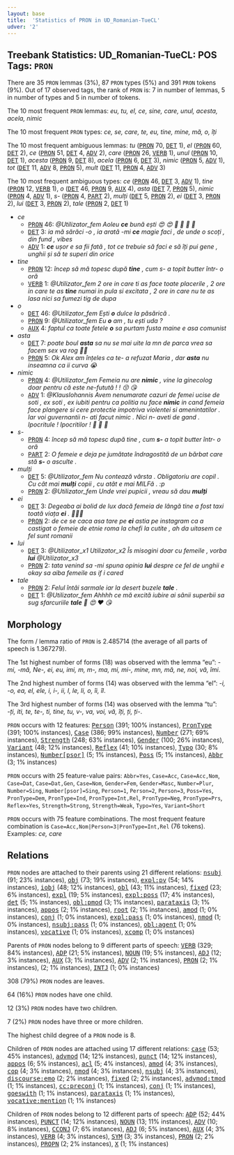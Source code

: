 ```yaml
---
layout: base
title:  'Statistics of PRON in UD_Romanian-TueCL'
udver: '2'
---
```


## Treebank Statistics: UD_Romanian-TueCL: POS Tags: `PRON`

There are 35 `PRON` lemmas (3%), 87 `PRON` types (5%) and 391 `PRON` tokens (9%).
Out of 17 observed tags, the rank of `PRON` is: 7 in number of lemmas, 5 in number of types and 5 in number of tokens.

The 10 most frequent `PRON` lemmas: <em>eu, tu, el, ce, sine, care, unul, acesta, acela, nimic</em>

The 10 most frequent `PRON` types:  <em>ce, se, care, te, eu, tine, mine, mă, o, îți</em>

The 10 most frequent ambiguous lemmas: <em>tu</em> (<tt><a href="ro_tuecl-pos-PRON.html">PRON</a></tt> 70, <tt><a href="ro_tuecl-pos-DET.html">DET</a></tt> 1), <em>el</em> (<tt><a href="ro_tuecl-pos-PRON.html">PRON</a></tt> 60, <tt><a href="ro_tuecl-pos-DET.html">DET</a></tt> 2), <em>ce</em> (<tt><a href="ro_tuecl-pos-PRON.html">PRON</a></tt> 51, <tt><a href="ro_tuecl-pos-DET.html">DET</a></tt> 4, <tt><a href="ro_tuecl-pos-ADV.html">ADV</a></tt> 2), <em>care</em> (<tt><a href="ro_tuecl-pos-PRON.html">PRON</a></tt> 26, <tt><a href="ro_tuecl-pos-VERB.html">VERB</a></tt> 1), <em>unul</em> (<tt><a href="ro_tuecl-pos-PRON.html">PRON</a></tt> 10, <tt><a href="ro_tuecl-pos-DET.html">DET</a></tt> 1), <em>acesta</em> (<tt><a href="ro_tuecl-pos-PRON.html">PRON</a></tt> 9, <tt><a href="ro_tuecl-pos-DET.html">DET</a></tt> 8), <em>acela</em> (<tt><a href="ro_tuecl-pos-PRON.html">PRON</a></tt> 6, <tt><a href="ro_tuecl-pos-DET.html">DET</a></tt> 3), <em>nimic</em> (<tt><a href="ro_tuecl-pos-PRON.html">PRON</a></tt> 5, <tt><a href="ro_tuecl-pos-ADV.html">ADV</a></tt> 1), <em>tot</em> (<tt><a href="ro_tuecl-pos-DET.html">DET</a></tt> 11, <tt><a href="ro_tuecl-pos-ADV.html">ADV</a></tt> 8, <tt><a href="ro_tuecl-pos-PRON.html">PRON</a></tt> 5), <em>mult</em> (<tt><a href="ro_tuecl-pos-DET.html">DET</a></tt> 11, <tt><a href="ro_tuecl-pos-PRON.html">PRON</a></tt> 4, <tt><a href="ro_tuecl-pos-ADV.html">ADV</a></tt> 3)

The 10 most frequent ambiguous types:  <em>ce</em> (<tt><a href="ro_tuecl-pos-PRON.html">PRON</a></tt> 46, <tt><a href="ro_tuecl-pos-DET.html">DET</a></tt> 3, <tt><a href="ro_tuecl-pos-ADV.html">ADV</a></tt> 1), <em>tine</em> (<tt><a href="ro_tuecl-pos-PRON.html">PRON</a></tt> 12, <tt><a href="ro_tuecl-pos-VERB.html">VERB</a></tt> 1), <em>o</em> (<tt><a href="ro_tuecl-pos-DET.html">DET</a></tt> 46, <tt><a href="ro_tuecl-pos-PRON.html">PRON</a></tt> 9, <tt><a href="ro_tuecl-pos-AUX.html">AUX</a></tt> 4), <em>asta</em> (<tt><a href="ro_tuecl-pos-DET.html">DET</a></tt> 7, <tt><a href="ro_tuecl-pos-PRON.html">PRON</a></tt> 5), <em>nimic</em> (<tt><a href="ro_tuecl-pos-PRON.html">PRON</a></tt> 4, <tt><a href="ro_tuecl-pos-ADV.html">ADV</a></tt> 1), <em>s-</em> (<tt><a href="ro_tuecl-pos-PRON.html">PRON</a></tt> 4, <tt><a href="ro_tuecl-pos-PART.html">PART</a></tt> 2), <em>mulți</em> (<tt><a href="ro_tuecl-pos-DET.html">DET</a></tt> 5, <tt><a href="ro_tuecl-pos-PRON.html">PRON</a></tt> 2), <em>ei</em> (<tt><a href="ro_tuecl-pos-DET.html">DET</a></tt> 3, <tt><a href="ro_tuecl-pos-PRON.html">PRON</a></tt> 2), <em>lui</em> (<tt><a href="ro_tuecl-pos-DET.html">DET</a></tt> 3, <tt><a href="ro_tuecl-pos-PRON.html">PRON</a></tt> 2), <em>tale</em> (<tt><a href="ro_tuecl-pos-PRON.html">PRON</a></tt> 2, <tt><a href="ro_tuecl-pos-DET.html">DET</a></tt> 1)


* <em>ce</em>
  * <tt><a href="ro_tuecl-pos-PRON.html">PRON</a></tt> 46: <em>@Utilizator_fem Aoleu <b>ce</b> bună ești 😍 😍 💋 💋 💋 💋</em>
  * <tt><a href="ro_tuecl-pos-DET.html">DET</a></tt> 3: <em>ia mă sărăci -o , ia arată -mi <b>ce</b> magie faci , de unde o scoți , din fund , vibes</em>
  * <tt><a href="ro_tuecl-pos-ADV.html">ADV</a></tt> 1: <em><b>ce</b> ușor e sa fii fată , tot ce trebuie să faci e să îți pui gene , unghii și să te superi din orice</em>
* <em>tine</em>
  * <tt><a href="ro_tuecl-pos-PRON.html">PRON</a></tt> 12: <em>încep să mă topesc după <b>tine</b> , cum s- a topit butter într- o oră</em>
  * <tt><a href="ro_tuecl-pos-VERB.html">VERB</a></tt> 1: <em>@Utilizator_fem 2 ore in care ti as face toate placerile , 2 ore in care te as <b>tine</b> numai in pula si excitata , 2 ore in care nu te as lasa nici sa fumezi tig de dupa</em>
* <em>o</em>
  * <tt><a href="ro_tuecl-pos-DET.html">DET</a></tt> 46: <em>@Utilizator_fem Ești <b>o</b> dulce la păsărică .</em>
  * <tt><a href="ro_tuecl-pos-PRON.html">PRON</a></tt> 9: <em>@Utilizator_fem Eu <b>o</b> am , tu ești uda ?</em>
  * <tt><a href="ro_tuecl-pos-AUX.html">AUX</a></tt> 4: <em>faptul ca toate fetele <b>o</b> sa purtam fusta maine e asa comunist</em>
* <em>asta</em>
  * <tt><a href="ro_tuecl-pos-DET.html">DET</a></tt> 7: <em>poate boul <b>asta</b> sa nu se mai uite la mn de parca vrea sa facem sex va rog ☝🏻</em>
  * <tt><a href="ro_tuecl-pos-PRON.html">PRON</a></tt> 5: <em>Ok Alex am înțeles ca te- a refuzat Maria , dar <b>asta</b> nu inseamna ca ii curva 😭</em>
* <em>nimic</em>
  * <tt><a href="ro_tuecl-pos-PRON.html">PRON</a></tt> 4: <em>@Utilizator_fem Femeia nu are <b>nimic</b> , vine la ginecolog doar pentru că este ne-futută ! ! 😚 😘</em>
  * <tt><a href="ro_tuecl-pos-ADV.html">ADV</a></tt> 1: <em>@KlausIohannis Avem nenumarate cazuri de femei ucise de soti , ex soti , ex iubiti pentru ca politia nu face <b>nimic</b> in cand femeia face plangere si cere protectie impotriva violentei si amenintatilor . Iar voi guvernantii n- ati facut nimic . Nici n- aveti de gand . Ipocritule ! Ipocritilor ! 🤢 🤮 🤮</em>
* <em>s-</em>
  * <tt><a href="ro_tuecl-pos-PRON.html">PRON</a></tt> 4: <em>încep să mă topesc după tine , cum <b>s-</b> a topit butter într- o oră</em>
  * <tt><a href="ro_tuecl-pos-PART.html">PART</a></tt> 2: <em>O femeie e deja pe jumătate îndragostită de un bărbat care stă <b>s-</b> o asculte .</em>
* <em>mulți</em>
  * <tt><a href="ro_tuecl-pos-DET.html">DET</a></tt> 5: <em>@Utilizator_fem Nu contează vârsta . Obligatoriu are copil . Cu cât mai <b>mulți</b> copii , cu atât e mai MILFă . :p</em>
  * <tt><a href="ro_tuecl-pos-PRON.html">PRON</a></tt> 2: <em>@Utilizator_fem Unde vrei pupicii , vreau să dau <b>mulți</b></em>
* <em>ei</em>
  * <tt><a href="ro_tuecl-pos-DET.html">DET</a></tt> 3: <em>Degeaba ai bolid de lux dacă femeia de lângă tine a fost taxi toată viața <b>ei</b> . 🤷🏻‍♂️</em>
  * <tt><a href="ro_tuecl-pos-PRON.html">PRON</a></tt> 2: <em>de ce se caca asa tare pe <b>ei</b> astia pe instagram ca a castigat o femeie de etnie roma la chefi la cutite , ah da uitasem ce fel sunt romanii</em>
* <em>lui</em>
  * <tt><a href="ro_tuecl-pos-DET.html">DET</a></tt> 3: <em>@Utilizator_x1 Utilizator_x2 Îs misogini doar cu femeile , vorba <b>lui</b> @Utilizator_x3</em>
  * <tt><a href="ro_tuecl-pos-PRON.html">PRON</a></tt> 2: <em>tata venind sa -mi spuna opinia <b>lui</b> despre ce fel de unghii e okay sa aiba femeile as if i cared</em>
* <em>tale</em>
  * <tt><a href="ro_tuecl-pos-PRON.html">PRON</a></tt> 2: <em>Felul întâi sarmale iar la desert buzele <b>tale</b> .</em>
  * <tt><a href="ro_tuecl-pos-DET.html">DET</a></tt> 1: <em>@Utilizator_fem Ahhhh ce mă excită iubire ai sânii superbii sa sug sfarcuriile <b>tale</b> 💋 😍 ♥️ 😘</em>

## Morphology

The form / lemma ratio of `PRON` is 2.485714 (the average of all parts of speech is 1.367279).

The 1st highest number of forms (18) was observed with the lemma “eu”: <em>-mi, -mă, Ne-, ei, eu, imi, m, m-, ma, mi, mi-, mine, mn, mă, ne, noi, vă, îmi</em>.

The 2nd highest number of forms (14) was observed with the lemma “el”: <em>-i, -o, ea, el, ele, i, i-, ii, l, le, li, o, îi, îl</em>.

The 3rd highest number of forms (14) was observed with the lemma “tu”: <em>-ți, iti, te, te-, ti, tine, tu, v-, va, voi, vă, îți, ți, ți-</em>.

`PRON` occurs with 12 features: <tt><a href="ro_tuecl-feat-Person.html">Person</a></tt> (391; 100% instances), <tt><a href="ro_tuecl-feat-PronType.html">PronType</a></tt> (391; 100% instances), <tt><a href="ro_tuecl-feat-Case.html">Case</a></tt> (386; 99% instances), <tt><a href="ro_tuecl-feat-Number.html">Number</a></tt> (271; 69% instances), <tt><a href="ro_tuecl-feat-Strength.html">Strength</a></tt> (248; 63% instances), <tt><a href="ro_tuecl-feat-Gender.html">Gender</a></tt> (100; 26% instances), <tt><a href="ro_tuecl-feat-Variant.html">Variant</a></tt> (48; 12% instances), <tt><a href="ro_tuecl-feat-Reflex.html">Reflex</a></tt> (41; 10% instances), <tt><a href="ro_tuecl-feat-Typo.html">Typo</a></tt> (30; 8% instances), <tt><a href="ro_tuecl-feat-Number-psor.html">Number[psor]</a></tt> (5; 1% instances), <tt><a href="ro_tuecl-feat-Poss.html">Poss</a></tt> (5; 1% instances), <tt><a href="ro_tuecl-feat-Abbr.html">Abbr</a></tt> (3; 1% instances)

`PRON` occurs with 25 feature-value pairs: `Abbr=Yes`, `Case=Acc`, `Case=Acc,Nom`, `Case=Dat`, `Case=Dat,Gen`, `Case=Nom`, `Gender=Fem`, `Gender=Masc`, `Number=Plur`, `Number=Sing`, `Number[psor]=Sing`, `Person=1`, `Person=2`, `Person=3`, `Poss=Yes`, `PronType=Dem`, `PronType=Ind`, `PronType=Int,Rel`, `PronType=Neg`, `PronType=Prs`, `Reflex=Yes`, `Strength=Strong`, `Strength=Weak`, `Typo=Yes`, `Variant=Short`

`PRON` occurs with 75 feature combinations.
The most frequent feature combination is `Case=Acc,Nom|Person=3|PronType=Int,Rel` (76 tokens).
Examples: <em>ce, care</em>


## Relations

`PRON` nodes are attached to their parents using 21 different relations: <tt><a href="ro_tuecl-dep-nsubj.html">nsubj</a></tt> (91; 23% instances), <tt><a href="ro_tuecl-dep-obj.html">obj</a></tt> (73; 19% instances), <tt><a href="ro_tuecl-dep-expl-pv.html">expl:pv</a></tt> (54; 14% instances), <tt><a href="ro_tuecl-dep-iobj.html">iobj</a></tt> (48; 12% instances), <tt><a href="ro_tuecl-dep-obl.html">obl</a></tt> (43; 11% instances), <tt><a href="ro_tuecl-dep-fixed.html">fixed</a></tt> (23; 6% instances), <tt><a href="ro_tuecl-dep-expl.html">expl</a></tt> (19; 5% instances), <tt><a href="ro_tuecl-dep-expl-poss.html">expl:poss</a></tt> (17; 4% instances), <tt><a href="ro_tuecl-dep-det.html">det</a></tt> (5; 1% instances), <tt><a href="ro_tuecl-dep-obl-pmod.html">obl:pmod</a></tt> (3; 1% instances), <tt><a href="ro_tuecl-dep-parataxis.html">parataxis</a></tt> (3; 1% instances), <tt><a href="ro_tuecl-dep-appos.html">appos</a></tt> (2; 1% instances), <tt><a href="ro_tuecl-dep-root.html">root</a></tt> (2; 1% instances), <tt><a href="ro_tuecl-dep-amod.html">amod</a></tt> (1; 0% instances), <tt><a href="ro_tuecl-dep-conj.html">conj</a></tt> (1; 0% instances), <tt><a href="ro_tuecl-dep-expl-pass.html">expl:pass</a></tt> (1; 0% instances), <tt><a href="ro_tuecl-dep-nmod.html">nmod</a></tt> (1; 0% instances), <tt><a href="ro_tuecl-dep-nsubj-pass.html">nsubj:pass</a></tt> (1; 0% instances), <tt><a href="ro_tuecl-dep-obl-agent.html">obl:agent</a></tt> (1; 0% instances), <tt><a href="ro_tuecl-dep-vocative.html">vocative</a></tt> (1; 0% instances), <tt><a href="ro_tuecl-dep-xcomp.html">xcomp</a></tt> (1; 0% instances)

Parents of `PRON` nodes belong to 9 different parts of speech: <tt><a href="ro_tuecl-pos-VERB.html">VERB</a></tt> (329; 84% instances), <tt><a href="ro_tuecl-pos-ADP.html">ADP</a></tt> (21; 5% instances), <tt><a href="ro_tuecl-pos-NOUN.html">NOUN</a></tt> (19; 5% instances), <tt><a href="ro_tuecl-pos-ADJ.html">ADJ</a></tt> (12; 3% instances), <tt><a href="ro_tuecl-pos-AUX.html">AUX</a></tt> (3; 1% instances), <tt><a href="ro_tuecl-pos-ADV.html">ADV</a></tt> (2; 1% instances), <tt><a href="ro_tuecl-pos-PRON.html">PRON</a></tt> (2; 1% instances),  (2; 1% instances), <tt><a href="ro_tuecl-pos-INTJ.html">INTJ</a></tt> (1; 0% instances)

308 (79%) `PRON` nodes are leaves.

64 (16%) `PRON` nodes have one child.

12 (3%) `PRON` nodes have two children.

7 (2%) `PRON` nodes have three or more children.

The highest child degree of a `PRON` node is 8.

Children of `PRON` nodes are attached using 17 different relations: <tt><a href="ro_tuecl-dep-case.html">case</a></tt> (53; 45% instances), <tt><a href="ro_tuecl-dep-advmod.html">advmod</a></tt> (14; 12% instances), <tt><a href="ro_tuecl-dep-punct.html">punct</a></tt> (14; 12% instances), <tt><a href="ro_tuecl-dep-appos.html">appos</a></tt> (6; 5% instances), <tt><a href="ro_tuecl-dep-acl.html">acl</a></tt> (5; 4% instances), <tt><a href="ro_tuecl-dep-amod.html">amod</a></tt> (4; 3% instances), <tt><a href="ro_tuecl-dep-cop.html">cop</a></tt> (4; 3% instances), <tt><a href="ro_tuecl-dep-nmod.html">nmod</a></tt> (4; 3% instances), <tt><a href="ro_tuecl-dep-nsubj.html">nsubj</a></tt> (4; 3% instances), <tt><a href="ro_tuecl-dep-discourse-emo.html">discourse:emo</a></tt> (2; 2% instances), <tt><a href="ro_tuecl-dep-fixed.html">fixed</a></tt> (2; 2% instances), <tt><a href="ro_tuecl-dep-advmod-tmod.html">advmod:tmod</a></tt> (1; 1% instances), <tt><a href="ro_tuecl-dep-cc-preconj.html">cc:preconj</a></tt> (1; 1% instances), <tt><a href="ro_tuecl-dep-conj.html">conj</a></tt> (1; 1% instances), <tt><a href="ro_tuecl-dep-goeswith.html">goeswith</a></tt> (1; 1% instances), <tt><a href="ro_tuecl-dep-parataxis.html">parataxis</a></tt> (1; 1% instances), <tt><a href="ro_tuecl-dep-vocative-mention.html">vocative:mention</a></tt> (1; 1% instances)

Children of `PRON` nodes belong to 12 different parts of speech: <tt><a href="ro_tuecl-pos-ADP.html">ADP</a></tt> (52; 44% instances), <tt><a href="ro_tuecl-pos-PUNCT.html">PUNCT</a></tt> (14; 12% instances), <tt><a href="ro_tuecl-pos-NOUN.html">NOUN</a></tt> (13; 11% instances), <tt><a href="ro_tuecl-pos-ADV.html">ADV</a></tt> (10; 8% instances), <tt><a href="ro_tuecl-pos-CCONJ.html">CCONJ</a></tt> (7; 6% instances), <tt><a href="ro_tuecl-pos-ADJ.html">ADJ</a></tt> (6; 5% instances), <tt><a href="ro_tuecl-pos-AUX.html">AUX</a></tt> (4; 3% instances), <tt><a href="ro_tuecl-pos-VERB.html">VERB</a></tt> (4; 3% instances), <tt><a href="ro_tuecl-pos-SYM.html">SYM</a></tt> (3; 3% instances), <tt><a href="ro_tuecl-pos-PRON.html">PRON</a></tt> (2; 2% instances), <tt><a href="ro_tuecl-pos-PROPN.html">PROPN</a></tt> (2; 2% instances), <tt><a href="ro_tuecl-pos-X.html">X</a></tt> (1; 1% instances)

